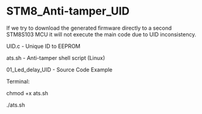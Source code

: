 # STM8_Anti-tamper_UID

If we try to download the generated firmware directly to a second STM8S103 MCU it will not execute the main code due to UID inconsistency.


UID.c - Unique ID to EEPROM

ats.sh - Anti-tamper shell script (Linux)

01_Led_delay_UID - Source Code Example


Terminal:

chmod +x ats.sh

./ats.sh
